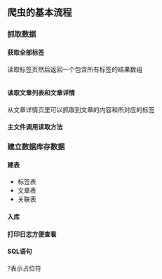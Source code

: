 ## 爬虫的基本流程

### 抓取数据

#### 获取全部标签
读取标签页然后返回一个包含所有标签的结果数组
```

```
#### 读取文章列表和文章详情
从文章详情页里可以抓取到文章的内容和所对应的标签

#### 主文件调用读取方法

### 建立数据库存数据
#### 建表
- 标签表
- 文章表
- 关联表
#### 入库

#### 打印日志方便查看
#### SQL语句
?表示占位符
